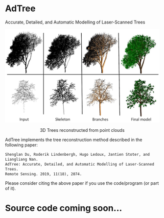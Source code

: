 # AdTree
Accurate, Detailed, and Automatic Modelling of Laser-Scanned Trees

![](AdTree.jpg)
<p align="center">3D Trees reconstructed from point clouds</p>

AdTree implements the tree reconstruction method described in the following paper:
```
Shenglan Du, Roderik Lindenbergh, Hugo Ledoux, Jantien Stoter, and Liangliang Nan. 
AdTree: Accurate, Detailed, and Automatic Modelling of Laser-Scanned Trees. 
Remote Sensing. 2019, 11(18), 2074.
```
Please consider citing the above paper if you use the code/program (or part of it). 

# Source code coming soon...
